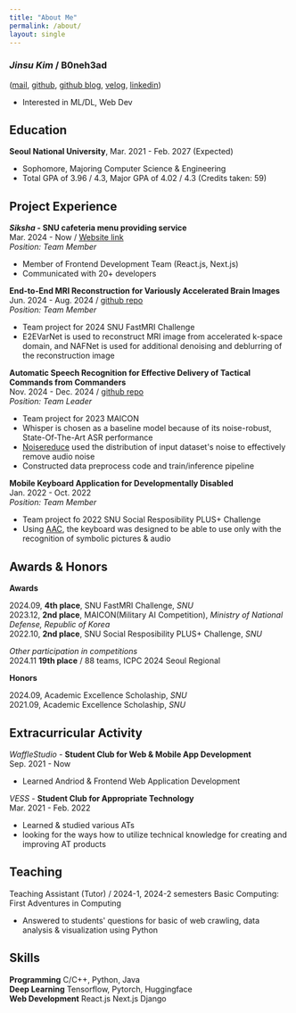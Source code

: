 ```yaml
---
title: "About Me"
permalink: /about/
layout: single
---
```


### *Jinsu Kim* / B0neh3ad   
([mail](mailto:js1044k@gmail.com), [github](http://github.com/B0neh3ad), [github blog](http://B0neh3ad.github.io), [velog](https://velog.io/@b0neh3ad/posts), [linkedin](https://www.linkedin.com/in/%EC%A7%84%EC%88%98-%EA%B9%80-b769832a1/))

- Interested in ML/DL, Web Dev

## Education

**Seoul National University**, Mar. 2021 - Feb. 2027 (Expected)  
- Sophomore, Majoring Computer Science & Engineering  
- Total GPA of 3.96 / 4.3, Major GPA of 4.02 / 4.3 (Credits taken: 59)

## Project Experience

***Siksha* - SNU cafeteria menu providing service**  
Mar. 2024 - Now / [Website link](http://siksha.wafflestudio.com/)  
*Position: Team Member*
- Member of Frontend Development Team (React.js, Next.js)
- Communicated with 20+ developers

**End-to-End MRI Reconstruction for Variously Accelerated Brain Images**  
Jun. 2024 - Aug. 2024 / [github repo](https://github.com/B0neh3ad/FastMRI_2024_shasha)  
*Position: Team Member*  
- Team project for 2024 SNU FastMRI Challenge
- E2EVarNet is used to reconstruct MRI image from accelerated k-space domain, and NAFNet is used for additional denoising and deblurring of the reconstruction image

**Automatic Speech Recognition for Effective Delivery of Tactical Commands from Commanders**  
Nov. 2024 - Dec. 2024 / [github repo](https://github.com/RokafNet/rokafnet)  
*Position: Team Leader*
- Team project for 2023 MAICON
- Whisper is chosen as a baseline model because of its noise-robust, State-Of-The-Art ASR performance
- [Noisereduce](https://github.com/timsainb/noisereduce/tree/master) used the distribution of input dataset's noise to effectively remove audio noise
- Constructed data preprocess code and train/inference pipeline

**Mobile Keyboard Application for Developmentally Disabled**  
Jan. 2022 - Oct. 2022  
*Position: Team Member*
- Team project fo 2022 SNU Social Resposibility PLUS+ Challenge
- Using [AAC](https://www.asha.org/public/speech/disorders/aac/), the keyboard was designed to be able to use only with the recognition of symbolic pictures & audio

## Awards & Honors

**Awards**

2024.09, **4th place**, SNU FastMRI Challenge, *SNU*  
2023.12, **2nd place**, MAICON(Military AI Competition), *Ministry of National Defense, Republic of Korea*   
2022.10, **2nd place**, SNU Social Resposibility PLUS+ Challenge, *SNU*  

*Other participation in competitions*  
2024.11 **19th place** / 88 teams, ICPC 2024 Seoul Regional

**Honors**  

2024.09, Academic Excellence Scholaship, *SNU*  
2021.09, Academic Excellence Scholaship, *SNU*

## Extracurricular Activity

*WaffleStudio* - **Student Club for Web & Mobile App Development**  
Sep. 2021 - Now
- Learned Andriod & Frontend Web Application Development

*VESS* - **Student Club for Appropriate Technology**  
Mar. 2021 - Feb. 2022
- Learned & studied various ATs
- looking for the ways how to utilize technical knowledge for creating and improving AT products

## Teaching

Teaching Assistant (Tutor) / 2024-1, 2024-2 semesters
Basic Computing: First Adventures in Computing
- Answered to students' questions for basic of web crawling, data analysis & visualization using Python

## Skills

**Programming** C/C++, Python, Java  
**Deep Learning** Tensorflow, Pytorch, Huggingface  
**Web Development** React.js Next.js Django